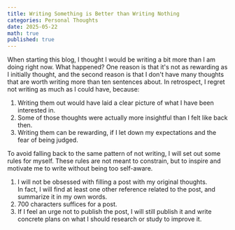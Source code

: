 ```yaml
---
title: Writing Something is Better than Writing Nothing
categories: Personal Thoughts
date: 2025-05-22
math: true
published: true
---
```


When starting this blog, I thought I would be writing a bit more than I am doing right now. What happened? One reason is that it's not as rewarding as I initially thought, and the second reason is that I don't have many thoughts that are worth writing more than ten sentences about. In retrospect, I regret not writing as much as I could have, because:
1. Writing them out would have laid a clear picture of what I have been interested in.
2. Some of those thoughts were actually more insightful than I felt like back then.
3. Writing them can be rewarding, if I let down my expectations and the fear of being judged.

To avoid falling back to the same pattern of not writing, I will set out some rules for myself. These rules are not meant to constrain, but to inspire and motivate me to write without being too self-aware.
1. I will not be obsessed with filling a post with my original thoughts.\
   In fact, I will find at least one other reference related to the post, and summarize it in my own words.
2. 700 characters suffices for a post.
3. If I feel an urge not to publish the post, I will still publish it and write concrete plans on what I should research or study to improve it.
